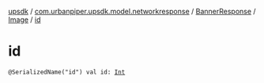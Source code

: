 [upsdk](../../../index.md) / [com.urbanpiper.upsdk.model.networkresponse](../../index.md) / [BannerResponse](../index.md) / [Image](index.md) / [id](./id.md)

# id

`@SerializedName("id") val id: `[`Int`](https://kotlinlang.org/api/latest/jvm/stdlib/kotlin/-int/index.html)